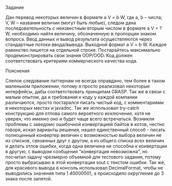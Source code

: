 Задание

Дан перевод некоторых величин в формате a V = b W, где a, b – числа; V, W –
названия величин (могут быть любые), следом дана последовательность с
неизвестным вторым числом в формате a V = ? W, необходимо найти величину,
обозначенную в пропорции знаком вопроса. Ввод данных и вывод результата
осуществляются через стандартные потоки ввода/вывода.
Выходной формат a V = b W. Каждое равенство пишется на отдельной строке.
Постарайтесь максимально продемонстрировать свои знания ООP/OOD.
Код должен соответствовать критериям коммерческого качества кода.

Пояснения

Слепое следование паттернам не всегда оправдано, тем более в таком маленьком приложении, 
потому я просто реализовал некоторые интерфейсы, дабы соответствовать принципам GRASP.
Так же в связи с малым опытом, да и требования к коду у каждой компании различаются, просто
постарался писать чистый код, с комментариями в некоторых местах и javadoc.
Так же использовал try-catch конструкцию для отлова самого вероятного исключения, хотя не уверен,
что именно оно и будет чаще всего встречаться. 
Возникли проблемы с заведомо ошибочной конвертацией байтов в котов, честно говоря, искал варианты решения, 
нашел единственный способ - писать полноценный конвертер величин с возможностью выбора величин не из списков,
связанных друг с другом, а из общего списка всех величин и делать отлов ошибки, когда одна величина не способна
к конвертации в другую, с выводом сообщения "конвертация невозможна", но посчитал задачу чрезмерно объемной
для тестового задания, потому просто выбрасываю в этой конвертации sout с текстом ошибки.
Так же, для красивого вывода в консоль использовал DecimalFormat, чтобы не выводились значения типа 1.40000001,
а происходило округление до 3 знака после запятой.